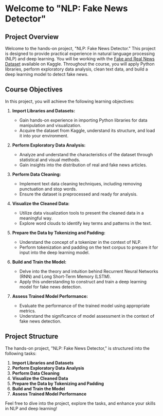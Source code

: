 # Welcome to "NLP: Fake News Detector"

## Project Overview
Welcome to the hands-on project, "NLP: Fake News Detector." This project is designed to provide practical experience in natural language processing (NLP) and deep learning. You will be working with the [Fake and Real News Dataset](https://www.kaggle.com/clmentbisaillon/fake-and-real-news-dataset) available on Kaggle. Throughout the course, you will apply Python libraries, perform exploratory data analysis, clean text data, and build a deep learning model to detect fake news.

## Course Objectives
In this project, you will achieve the following learning objectives:

1. **Import Libraries and Datasets:**
   - Gain hands-on experience in importing Python libraries for data manipulation and visualization.
   - Acquire the dataset from Kaggle, understand its structure, and load it into your environment.

2. **Perform Exploratory Data Analysis:**
   - Analyze and understand the characteristics of the dataset through statistical and visual methods.
   - Gain insights into the distribution of real and fake news articles.

3. **Perform Data Cleaning:**
   - Implement text data cleaning techniques, including removing punctuation and stop words.
   - Ensure the dataset is preprocessed and ready for analysis.

4. **Visualize the Cleaned Data:**
   - Utilize data visualization tools to present the cleaned data in a meaningful way.
   - Explore word clouds to identify key terms and patterns in the text.

5. **Prepare the Data by Tokenizing and Padding:**
   - Understand the concept of a tokenizer in the context of NLP.
   - Perform tokenization and padding on the text corpus to prepare it for input into the deep learning model.

6. **Build and Train the Model:**
   - Delve into the theory and intuition behind Recurrent Neural Networks (RNN) and Long Short-Term Memory (LSTM).
   - Apply this understanding to construct and train a deep learning model for fake news detection.

7. **Assess Trained Model Performance:**
   - Evaluate the performance of the trained model using appropriate metrics.
   - Understand the significance of model assessment in the context of fake news detection.

## Project Structure
The hands-on project, "NLP: Fake News Detector," is structured into the following tasks:

1. **Import Libraries and Datasets**
2. **Perform Exploratory Data Analysis**
3. **Perform Data Cleaning**
4. **Visualize the Cleaned Data**
5. **Prepare the Data by Tokenizing and Padding**
6. **Build and Train the Model**
7. **Assess Trained Model Performance**

Feel free to dive into the project, explore the tasks, and enhance your skills in NLP and deep learning!
